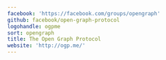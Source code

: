 ```yaml
---
facebook: 'https://facebook.com/groups/opengraph'
github: facebook/open-graph-protocol
logohandle: ogpme
sort: opengraph
title: The Open Graph Protocol
website: 'http://ogp.me/'
---
```

